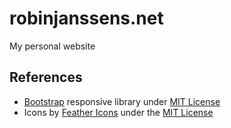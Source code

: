 # robinjanssens.net
My personal website

## References
- [Bootstrap](http://getbootstrap.com/) responsive library under [MIT License](https://github.com/colebemis/feather/blob/master/LICENSE)
- Icons by [Feather Icons](https://feathericons.com/) under the [MIT License](https://github.com/twbs/bootstrap/blob/master/LICENSE)
